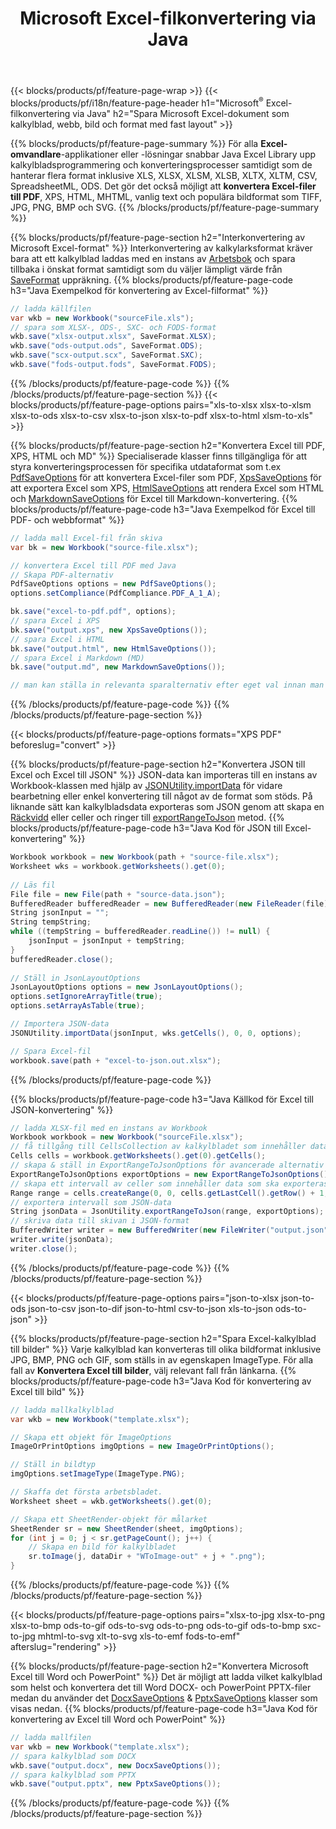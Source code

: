 ﻿---
title: Microsoft Excel-filkonvertering via Java 
url: /sv/java/conversion/
description: Konvertera Excel XLS, XLSX, ODS, CSV till PDF, XPS, HTML, JPEG, HTML och många andra populära format med bara några rader med Java-kod.
---
{{< blocks/products/pf/feature-page-wrap >}}
{{< blocks/products/pf/i18n/feature-page-header h1="Microsoft<sup>&reg;</sup> Excel-filkonvertering via Java" h2="Spara Microsoft Excel-dokument som kalkylblad, webb, bild och format med fast layout" >}}

{{% blocks/products/pf/feature-page-summary %}}
För alla **Excel-omvandlare**-applikationer eller -lösningar snabbar Java Excel Library upp kalkylbladsprogrammering och konverteringsprocesser samtidigt som de hanterar flera format inklusive XLS, XLSX, XLSM, XLSB, XLTX, XLTM, CSV, SpreadsheetML, ODS. Det gör det också möjligt att **konvertera Excel-filer till PDF**, XPS, HTML, MHTML, vanlig text och populära bildformat som TIFF, JPG, PNG, BMP och SVG.
{{% /blocks/products/pf/feature-page-summary %}}

{{% blocks/products/pf/feature-page-section h2="Interkonvertering av Microsoft Excel-format" %}}
Interkonvertering av kalkylarksformat kräver bara att ett kalkylblad laddas med en instans av [Arbetsbok](https://reference.aspose.com/cells/java/com.aspose.cells/Workbook) och spara tillbaka i önskat format samtidigt som du väljer lämpligt värde från [SaveFormat](https://reference.aspose.com/cells/java/com.aspose.cells/SaveFormat) uppräkning.
{{% blocks/products/pf/feature-page-code h3="Java Exempelkod för konvertering av Excel-filformat" %}}

```cs
// ladda källfilen
var wkb = new Workbook("sourceFile.xls");
// spara som XLSX-, ODS-, SXC- och FODS-format
wkb.save("xlsx-output.xlsx", SaveFormat.XLSX);
wkb.save("ods-output.ods", SaveFormat.ODS);
wkb.save("scx-output.scx", SaveFormat.SXC);
wkb.save("fods-output.fods", SaveFormat.FODS);

```
{{% /blocks/products/pf/feature-page-code %}}
{{% /blocks/products/pf/feature-page-section %}}
{{< blocks/products/pf/feature-page-options pairs="xls-to-xlsx xlsx-to-xlsm xlsx-to-ods xlsx-to-csv xlsx-to-json xlsx-to-pdf xlsx-to-html xlsm-to-xls" >}}


{{% blocks/products/pf/feature-page-section h2="Konvertera Excel till PDF, XPS, HTML och MD" %}}
Specialiserade klasser finns tillgängliga för att styra konverteringsprocessen för specifika utdataformat som t.ex [PdfSaveOptions](https://reference.aspose.com/cells/java/com.aspose.cells/PdfSaveOptions) för att konvertera Excel-filer som PDF, [XpsSaveOptions](https://reference.aspose.com/cells/java/com.aspose.cells/XpsSaveOptions) för att exportera Excel som XPS, [HtmlSaveOptions](https://reference.aspose.com/cells/java/com.aspose.cells/HtmlSaveOptions) att rendera Excel som HTML och [MarkdownSaveOptions](https://reference.aspose.com/cells/java/com.aspose.cells/MarkdownSaveOptions) för Excel till Markdown-konvertering. 
{{% blocks/products/pf/feature-page-code h3="Java Exempelkod för Excel till PDF- och webbformat" %}}

```cs
// ladda mall Excel-fil från skiva
var bk = new Workbook("source-file.xlsx");

// konvertera Excel till PDF med Java
// Skapa PDF-alternativ
PdfSaveOptions options = new PdfSaveOptions();
options.setCompliance(PdfCompliance.PDF_A_1_A);

bk.save("excel-to-pdf.pdf", options);
// spara Excel i XPS
bk.save("output.xps", new XpsSaveOptions());
// spara Excel i HTML
bk.save("output.html", new HtmlSaveOptions());
// spara Excel i Markdown (MD)
bk.save("output.md", new MarkdownSaveOptions());

// man kan ställa in relevanta sparalternativ efter eget val innan man sparar till relevant format

```
{{% /blocks/products/pf/feature-page-code %}}
{{% /blocks/products/pf/feature-page-section %}}

{{< blocks/products/pf/feature-page-options formats="XPS PDF" beforeslug="convert" >}}

{{% blocks/products/pf/feature-page-section h2="Konvertera JSON till Excel och Excel till JSON" %}}
JSON-data kan importeras till en instans av Workbook-klassen med hjälp av [JSONUtility.importData](https://reference.aspose.com/cells/java/com.aspose.cells/jsonutility#importData) för vidare bearbetning eller enkel konvertering till något av de format som stöds. På liknande sätt kan kalkylbladsdata exporteras som JSON genom att skapa en [Räckvidd](https://reference.aspose.com/cells/java/com.aspose.cells/range) eller celler och ringer till [exportRangeToJson](https://reference.aspose.com/cells/java/com.aspose.cells/jsonutility) metod.
{{% blocks/products/pf/feature-page-code h3="Java Kod för JSON till Excel-konvertering" %}}
```cs
Workbook workbook = new Workbook(path + "source-file.xlsx");
Worksheet wks = workbook.getWorksheets().get(0);
		
// Läs fil
File file = new File(path + "source-data.json");
BufferedReader bufferedReader = new BufferedReader(new FileReader(file));
String jsonInput = "";
String tempString;
while ((tempString = bufferedReader.readLine()) != null) {
	jsonInput = jsonInput + tempString; 
}
bufferedReader.close();
							
// Ställ in JsonLayoutOptions
JsonLayoutOptions options = new JsonLayoutOptions();
options.setIgnoreArrayTitle(true);
options.setArrayAsTable(true);

// Importera JSON-data
JSONUtility.importData(jsonInput, wks.getCells(), 0, 0, options);

// Spara Excel-fil
workbook.save(path + "excel-to-json.out.xlsx");

```
{{% /blocks/products/pf/feature-page-code %}}

{{% blocks/products/pf/feature-page-code h3="Java Källkod för Excel till JSON-konvertering" %}}
```cs
// ladda XLSX-fil med en instans av Workbook
Workbook workbook = new Workbook("sourceFile.xlsx");
// få tillgång till CellsCollection av kalkylbladet som innehåller data som ska konverteras
Cells cells = workbook.getWorksheets().get(0).getCells();
// skapa & ställ in ExportRangeToJsonOptions för avancerade alternativ
ExportRangeToJsonOptions exportOptions = new ExportRangeToJsonOptions();
// skapa ett intervall av celler som innehåller data som ska exporteras
Range range = cells.createRange(0, 0, cells.getLastCell().getRow() + 1, cells.getLastCell().getColumn() + 1);
// exportera intervall som JSON-data
String jsonData = JsonUtility.exportRangeToJson(range, exportOptions);
// skriva data till skivan i JSON-format
BufferedWriter writer = new BufferedWriter(new FileWriter("output.json"));
writer.write(jsonData);
writer.close();    

```
{{% /blocks/products/pf/feature-page-code %}}
{{% /blocks/products/pf/feature-page-section %}}

{{< blocks/products/pf/feature-page-options pairs="json-to-xlsx json-to-ods json-to-csv json-to-dif json-to-html csv-to-json xls-to-json ods-to-json" >}}

{{% blocks/products/pf/feature-page-section h2="Spara Excel-kalkylblad till bilder" %}}
Varje kalkylblad kan konverteras till olika bildformat inklusive JPG, BMP, PNG och GIF, som ställs in av egenskapen ImageType. För alla fall av **Konvertera Excel till bilder**, välj relevant fall från länkarna.
{{% blocks/products/pf/feature-page-code h3="Java Kod för konvertering av Excel till bild" %}}
```cs
// ladda mallkalkylblad
var wkb = new Workbook("template.xlsx");

// Skapa ett objekt för ImageOptions
ImageOrPrintOptions imgOptions = new ImageOrPrintOptions();

// Ställ in bildtyp
imgOptions.setImageType(ImageType.PNG);

// Skaffa det första arbetsbladet.
Worksheet sheet = wkb.getWorksheets().get(0);

// Skapa ett SheetRender-objekt för målarket
SheetRender sr = new SheetRender(sheet, imgOptions);
for (int j = 0; j < sr.getPageCount(); j++) {
	// Skapa en bild för kalkylbladet
	sr.toImage(j, dataDir + "WToImage-out" + j + ".png");
}

```
{{% /blocks/products/pf/feature-page-code %}}
{{% /blocks/products/pf/feature-page-section %}}

{{< blocks/products/pf/feature-page-options pairs="xlsx-to-jpg xlsx-to-png xlsx-to-bmp ods-to-gif ods-to-svg ods-to-png ods-to-gif ods-to-bmp sxc-to-jpg mhtml-to-svg xlt-to-svg xls-to-emf fods-to-emf" afterslug="rendering" >}}

{{% blocks/products/pf/feature-page-section h2="Konvertera Microsoft Excel till Word och PowerPoint" %}}
Det är möjligt att ladda vilket kalkylblad som helst och konvertera det till Word DOCX- och PowerPoint PPTX-filer medan du använder det [DocxSaveOptions](https://reference.aspose.com/cells/java/com.aspose.cells/DocxSaveOptions) & [PptxSaveOptions](https://reference.aspose.com/cells/java/com.aspose.cells/PptxSaveOptions) klasser som visas nedan.
{{% blocks/products/pf/feature-page-code h3="Java Kod för konvertering av Excel till Word och PowerPoint" %}}
```cs
// ladda mallfilen
var wkb = new Workbook("template.xlsx");
// spara kalkylblad som DOCX
wkb.save("output.docx", new DocxSaveOptions());
// spara kalkylblad som PPTX
wkb.save("output.pptx", new PptxSaveOptions());

```
{{% /blocks/products/pf/feature-page-code %}}
{{% /blocks/products/pf/feature-page-section %}}